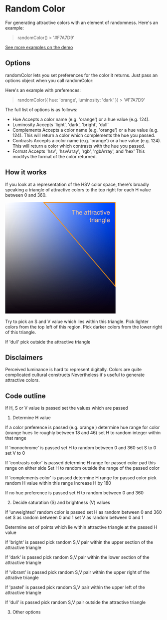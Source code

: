 # Random Color

For generating attractive colors with an element of randomness. Here's an example:

>  randomColor()
   \> '#F7A7D9'

[See more examples on the demo](https://rawgithub.com/davidmerfield/Random-Color/master/demo/index.html)

## Options

randomColor lets you set preferences for the color it returns. Just pass an options object when you call randomColor:

Here's an example with preferences:

>  randomColor({
      hue: 'orange',
      luminosity: 'dark'
   })
   \> '#F7A7D9'

The full list of options is as follows:

- Hue
      Accepts a color name (e.g. 'orange') or a hue value (e.g. 124).
- Luminosity
      Accepts 'light', 'dark', 'bright', 'dull'
- Complements
      Accepts a color name (e.g. 'orange') or a hue value (e.g. 124).
      This will return a color which complements the hue you passed.
- Contrasts
      Accepts a color name (e.g. 'orange') or a hue value (e.g. 124).
      This will return a color which contrasts with the hue you passed.
- Format
      Accepts 'hsv', 'hsvArray', 'rgb', 'rgbArray', and 'hex'
      This modifys the format of the color returned.

## How it works

If you look at a representation of the HSV color space, there's broadly speaking a triangle of attractive colors to the top right for each H value between 0 and 360. 

![Attractive triangle](/demo/attractive_triangle.png "Attractive triangle")

Try to pick an S and V value which lies within this triangle. Pick lighter colors from the top left of this region. Pick darker colors from the lower right of this triangle.

If 'dull' pick outside the attractive triangle

## Disclaimers

Perceived luminance is hard to represent digitally. Colors are quite complicated cultural constructs Nevertheless it's useful to generate attractive colors.

## Code outline

If H, S or V value is passed
   set the values which are passed

1. Determine H value

If a color preference is passed (e.g. orange )
   determine hue range for color (orange hues lie roughly between 18 and 46)
   set H to random integer within that range

If 'monochrome' is passed
   set H to random between 0 and 360
   set S to 0
   set V to 0

If 'contrasts color' is passed
   determine H range for passed color
   pad this range on either side
   Set H to random outside the range of the passed color

If 'complements color' is passed
   determine H range for passed color
   pick random H value within this range
   Increase H by 180

If no hue preference is passed
   set H to random between 0 and 360

2. Decide saturation (S) and brightness (V) values

If 'unweighted' random color is passed
   set H as random between 0 and 360
   set S as random between 0 and 1
   set V as random between 0 and 1

Determine set of points which lie within attractive triangle at the passed H value

If 'bright' is passed
   pick random S,V pair within the upper section of the attractive triangle

If 'dark' is passed
   pick random S,V pair within the lower section of the attractive triangle

If 'vibrant' is passed
   pick random S,V pair within the upper right of the attrative triangle

If 'pastel' is passed
   pick random S,V pair within the upper left of the attractive triangle

If 'dull' is passed
   pick random S,V pair outside the attractive triangle

3. Other options


